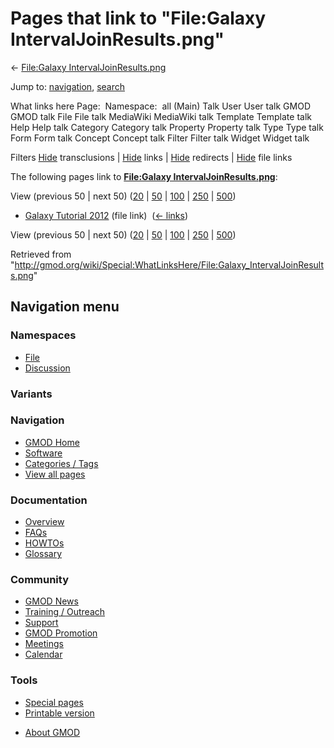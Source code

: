 <div id="mw-page-base" class="noprint">

</div>

<div id="mw-head-base" class="noprint">

</div>

<div id="content" class="mw-body" role="main">

<span id="top"></span>

<div id="mw-js-message" style="display:none;">

</div>



# <span dir="auto">Pages that link to "File:Galaxy IntervalJoinResults.png"</span>

<div id="bodyContent">

<div id="contentSub">

← [File:Galaxy
IntervalJoinResults.png](/wiki/File:Galaxy_IntervalJoinResults.png "File:Galaxy IntervalJoinResults.png")

</div>

<div id="jump-to-nav" class="mw-jump">

Jump to: [navigation](#mw-navigation), [search](#p-search)

</div>

<div id="mw-content-text">

What links here Page:  Namespace:  all (Main) Talk User User talk GMOD
GMOD talk File File talk MediaWiki MediaWiki talk Template Template talk
Help Help talk Category Category talk Property Property talk Type Type
talk Form Form talk Concept Concept talk Filter Filter talk Widget
Widget talk

Filters
[Hide](/mediawiki/index.php?title=Special:WhatLinksHere/File:Galaxy_IntervalJoinResults.png&hidetrans=1 "Special:WhatLinksHere/File:Galaxy IntervalJoinResults.png")
transclusions \|
[Hide](/mediawiki/index.php?title=Special:WhatLinksHere/File:Galaxy_IntervalJoinResults.png&hidelinks=1 "Special:WhatLinksHere/File:Galaxy IntervalJoinResults.png")
links \|
[Hide](/mediawiki/index.php?title=Special:WhatLinksHere/File:Galaxy_IntervalJoinResults.png&hideredirs=1 "Special:WhatLinksHere/File:Galaxy IntervalJoinResults.png")
redirects \|
[Hide](/mediawiki/index.php?title=Special:WhatLinksHere/File:Galaxy_IntervalJoinResults.png&hideimages=1 "Special:WhatLinksHere/File:Galaxy IntervalJoinResults.png")
file links

The following pages link to **[File:Galaxy
IntervalJoinResults.png](/wiki/File:Galaxy_IntervalJoinResults.png "File:Galaxy IntervalJoinResults.png")**:

View (previous 50 \| next 50)
([20](/mediawiki/index.php?title=Special:WhatLinksHere/File:Galaxy_IntervalJoinResults.png&limit=20 "Special:WhatLinksHere/File:Galaxy IntervalJoinResults.png")
\|
[50](/mediawiki/index.php?title=Special:WhatLinksHere/File:Galaxy_IntervalJoinResults.png&limit=50 "Special:WhatLinksHere/File:Galaxy IntervalJoinResults.png")
\|
[100](/mediawiki/index.php?title=Special:WhatLinksHere/File:Galaxy_IntervalJoinResults.png&limit=100 "Special:WhatLinksHere/File:Galaxy IntervalJoinResults.png")
\|
[250](/mediawiki/index.php?title=Special:WhatLinksHere/File:Galaxy_IntervalJoinResults.png&limit=250 "Special:WhatLinksHere/File:Galaxy IntervalJoinResults.png")
\|
[500](/mediawiki/index.php?title=Special:WhatLinksHere/File:Galaxy_IntervalJoinResults.png&limit=500 "Special:WhatLinksHere/File:Galaxy IntervalJoinResults.png"))

- [Galaxy Tutorial
  2012](/wiki/Galaxy_Tutorial_2012 "Galaxy Tutorial 2012") (file link) ‎
  <span class="mw-whatlinkshere-tools">([←
  links](/mediawiki/index.php?title=Special:WhatLinksHere&target=Galaxy+Tutorial+2012 "Special:WhatLinksHere"))</span>

View (previous 50 \| next 50)
([20](/mediawiki/index.php?title=Special:WhatLinksHere/File:Galaxy_IntervalJoinResults.png&limit=20 "Special:WhatLinksHere/File:Galaxy IntervalJoinResults.png")
\|
[50](/mediawiki/index.php?title=Special:WhatLinksHere/File:Galaxy_IntervalJoinResults.png&limit=50 "Special:WhatLinksHere/File:Galaxy IntervalJoinResults.png")
\|
[100](/mediawiki/index.php?title=Special:WhatLinksHere/File:Galaxy_IntervalJoinResults.png&limit=100 "Special:WhatLinksHere/File:Galaxy IntervalJoinResults.png")
\|
[250](/mediawiki/index.php?title=Special:WhatLinksHere/File:Galaxy_IntervalJoinResults.png&limit=250 "Special:WhatLinksHere/File:Galaxy IntervalJoinResults.png")
\|
[500](/mediawiki/index.php?title=Special:WhatLinksHere/File:Galaxy_IntervalJoinResults.png&limit=500 "Special:WhatLinksHere/File:Galaxy IntervalJoinResults.png"))

</div>

<div class="printfooter">

Retrieved from
"<http://gmod.org/wiki/Special:WhatLinksHere/File:Galaxy_IntervalJoinResults.png>"

</div>

<div id="catlinks" class="catlinks catlinks-allhidden">

</div>

<div class="visualClear">

</div>

</div>

</div>

<div id="mw-navigation">

## Navigation menu

<div id="mw-head">



<div id="left-navigation">

<div id="p-namespaces" class="vectorTabs" role="navigation"
aria-labelledby="p-namespaces-label">

### Namespaces

- <span id="ca-nstab-image"><a href="/wiki/File:Galaxy_IntervalJoinResults.png" accesskey="c"
  title="View the file page [c]">File</a></span>
- <span id="ca-talk"><a
  href="/mediawiki/index.php?title=File_talk:Galaxy_IntervalJoinResults.png&amp;action=edit&amp;redlink=1"
  accesskey="t"
  title="Discussion about the content page [t]">Discussion</a></span>

</div>

<div id="p-variants" class="vectorMenu emptyPortlet" role="navigation"
aria-labelledby="p-variants-label">

### 

### Variants[](#)

<div class="menu">

</div>

</div>

</div>

<div id="right-navigation">





</div>



</div>

</div>

</div>

<div id="mw-panel">

<div id="p-logo" role="banner">

<a href="/wiki/Main_Page"
style="background-image: url(http://gmod.org/images/GMOD-cogs.png);"
title="Visit the main page"></a>

</div>

<div id="p-Navigation" class="portal" role="navigation"
aria-labelledby="p-Navigation-label">

### Navigation

<div class="body">

- <span id="n-GMOD-Home">[GMOD Home](/wiki/Main_Page)</span>
- <span id="n-Software">[Software](/wiki/GMOD_Components)</span>
- <span id="n-Categories-.2F-Tags">[Categories /
  Tags](/wiki/Categories)</span>
- <span id="n-View-all-pages">[View all
  pages](/wiki/Special:AllPages)</span>

</div>

</div>

<div id="p-Documentation" class="portal" role="navigation"
aria-labelledby="p-Documentation-label">

### Documentation

<div class="body">

- <span id="n-Overview">[Overview](/wiki/Overview)</span>
- <span id="n-FAQs">[FAQs](/wiki/Category:FAQ)</span>
- <span id="n-HOWTOs">[HOWTOs](/wiki/Category:HOWTO)</span>
- <span id="n-Glossary">[Glossary](/wiki/Glossary)</span>

</div>

</div>

<div id="p-Community" class="portal" role="navigation"
aria-labelledby="p-Community-label">

### Community

<div class="body">

- <span id="n-GMOD-News">[GMOD News](/wiki/GMOD_News)</span>
- <span id="n-Training-.2F-Outreach">[Training /
  Outreach](/wiki/Training_and_Outreach)</span>
- <span id="n-Support">[Support](/wiki/Support)</span>
- <span id="n-GMOD-Promotion">[GMOD
  Promotion](/wiki/GMOD_Promotion)</span>
- <span id="n-Meetings">[Meetings](/wiki/Meetings)</span>
- <span id="n-Calendar">[Calendar](/wiki/Calendar)</span>

</div>

</div>

<div id="p-tb" class="portal" role="navigation"
aria-labelledby="p-tb-label">

### Tools

<div class="body">

- <span id="t-specialpages"><a href="/wiki/Special:SpecialPages" accesskey="q"
  title="A list of all special pages [q]">Special pages</a></span>
- <span id="t-print"><a
  href="/mediawiki/index.php?title=Special:WhatLinksHere/File:Galaxy_IntervalJoinResults.png&amp;printable=yes"
  rel="alternate" accesskey="p"
  title="Printable version of this page [p]">Printable version</a></span>

</div>

</div>

</div>

</div>

<div id="footer" role="contentinfo">

- <span id="footer-places-about">[About
  GMOD](/wiki/GMOD:About "GMOD:About")</span>

<!-- -->






</div>
